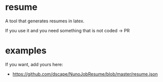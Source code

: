# resume

A tool that generates resumes in latex.

If you use it and you need something that is not coded -> PR

# examples

If you want, add yours here:

* https://github.com/dscape/NunoJobResume/blob/master/resume.json

